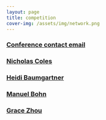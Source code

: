```yaml
---
layout: page
title: competition
cover-img: /assets/img/network.png
---
```




### [Conference contact email](mailto:bigteamscienceconference@gmail.com)

### [Nicholas Coles](mailto:ncoles@stanford.edu)

### [Heidi Baumgartner](mailto:heidib@stanford.edu)

### [Manuel Bohn](mailto:manuel0bohn@gmail.com)

### [Grace Zhou](mailto:grace.zhou@umanitoba.ca)
